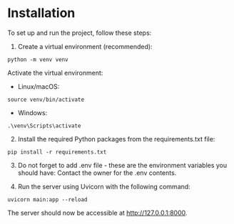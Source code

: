 # Installation

To set up and run the project, follow these steps:

1. Create a virtual environment (recommended):
```
python -m venv venv
```
Activate the virtual environment:

- Linux/macOS:
```
source venv/bin/activate
```

- Windows:
```
.\venv\Scripts\activate
```
 
2. Install the required Python packages from the requirements.txt file:
```
pip install -r requirements.txt
```

3. Do not forget to add .env file - these are the environment variables you should have: Contact the owner for the .env contents.

4. Run the server using Uvicorn with the following command:
```
uvicorn main:app --reload
```
The server should now be accessible at http://127.0.0.1:8000.
